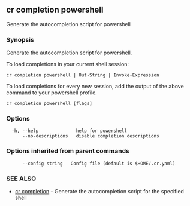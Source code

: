 ## cr completion powershell

Generate the autocompletion script for powershell

### Synopsis

Generate the autocompletion script for powershell.

To load completions in your current shell session:

	cr completion powershell | Out-String | Invoke-Expression

To load completions for every new session, add the output of the above command
to your powershell profile.


```
cr completion powershell [flags]
```

### Options

```
  -h, --help              help for powershell
      --no-descriptions   disable completion descriptions
```

### Options inherited from parent commands

```
      --config string   Config file (default is $HOME/.cr.yaml)
```

### SEE ALSO

* [cr completion](cr_completion.md)	 - Generate the autocompletion script for the specified shell

